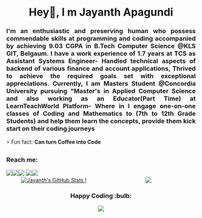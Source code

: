 <h1 align="center">Hey👋, I m Jayanth Apagundi</h1>
 
<h3 align="justify">I'm an enthusiastic and preserving human who possess commendable skills at programming and coding accompanied by achieving 9.03 CGPA in B.Tech Computer Science @KLS GIT, Belgaum. I have a work experience of 1.7 years at TCS as Assistant Systems Engineer- Handled technical aspects of backend of various finance and account applications, Thrived to achieve the required goals set with exceptional appreciations. Currently, I am <b> Masters Student @Concordia University pursuing "Master's in Applied Computer Science </b> and also working as an Educator(Part Time) at LearnTeachWorld Platform- Where in I engage one-on-one classes of Coding and Mathematics to (7th to 12th Grade Students) and help them learn the concepts, provide them kick start on their coding journeys </h3> 

⚡ Fun fact: **Can turn Coffee into Code**

<h3>Reach me:</h3> 
<a href="mailto:apagundijayanth1999@gmail.com"><img src="https://img.icons8.com/fluent/48/000000/gmail.png"/></a><a href="https://www.linkedin.com/in/jayanthapagundi/"><img src="https://img.icons8.com/color/48/000000/linkedin.png"/></a><a href="https://www.instagram.com/jayanth_apagundi/"><img src="https://img.icons8.com/fluent/48/000000/instagram-new.png"/></a> <a href="https://twitter.com/JayanthApagundi"><img src="https://img.icons8.com/fluent/48/000000/twitter.png"/></a><a href="https://www.facebook.com/apagundi.jayanth/"><img src="https://img.icons8.com/fluent/48/000000/facebook-new.png"/></a> 


<!--<div align="center">
 <a href="https://github.com/JayanthApagundi">
  <img align="center" src="https://github-readme-stats.vercel.app/api?username=JayanthApagundi&show_icons=true&theme=transparent" alt="Jayanth's GitHub Stats !">
 </a>
</div>

<div align="center">
 <a href="https://github.com/JayanthApagundi/github-readme-stats"><img align="center" src="https://github-readme-stats.vercel.app/api/top-langs/?username=JayanthApagundi&layout=compact&theme=buefy&hide_border=true" /></a>
</div>
</div> -->

<div style="display: flex;">
    <div style="flex: 1;">
        <div align="center">
            <a href="https://github.com/JayanthApagundi">
                <img align="center" src="https://github-readme-stats.vercel.app/api?username=JayanthApagundi&show_icons=true&theme=transparent" alt="Jayanth's GitHub Stats !">
            </a>
        </div>
    </div>
    <div style="flex: 1;">
        <div align="center">
            <a href="https://github.com/JayanthApagundi/github-readme-stats"><img align="center" src="https://github-readme-stats.vercel.app/api/top-langs/?username=JayanthApagundi&layout=compact&theme=buefy&hide_border=true" /></a>
        </div>
    </div>
</div>


<h3 align="center"> <b> Happy Coding </b> :bulb: </h3> 

<div align="center">
<a href="https://www.hackerrank.com/Jayanth_Apagundi">
 <img src="https://img.icons8.com/windows/32/000000/hackerrank.png"/>
</a>
</div> 


























